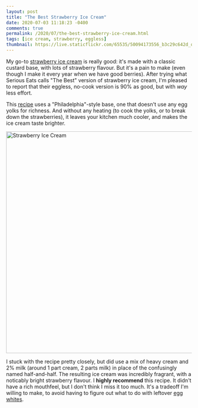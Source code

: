 ```yaml
---
layout: post
title: "The Best Strawberry Ice Cream"
date: 2020-07-03 11:18:23 -0400
comments: true
permalink: /2020/07/the-best-strawberry-ice-cream.html
tags: [ice cream, strawberry, eggless]
thumbnail: https://live.staticflickr.com/65535/50094173556_b3c29c642d_q.jpg
---
```


My go-to [strawberry ice cream](/2014/07/strawberry-ice-cream.html) is really good: it's
made with a classic custard base, with lots of strawberry flavour. But it's a pain
to make (even though I make it every year when we have good berries). After trying
what Serious Eats calls "The Best" version of strawberry ice cream, I'm pleased
to report that their eggless, no-cook version is 90% as good, but with _way_ less
effort.

This [recipe](https://www.seriouseats.com/recipes/2015/07/best-strawberry-ice-cream-recipe.html)
uses a "Philadelphia"-style base, one that doesn't use any egg yolks for richness. And
without any heating (to cook the yolks, or to break down the strawberries), it leaves your
kitchen much cooler, and makes the ice cream taste brighter.

<a data-flickr-embed="true" href="https://www.flickr.com/photos/gnuf/50094173556/" title="Strawberry Ice Cream"><img src="https://live.staticflickr.com/65535/50094173556_b3c29c642d_c.jpg" width="800" height="600" alt="Strawberry Ice Cream"></a><script async src="//embedr.flickr.com/assets/client-code.js" charset="utf-8"></script>

I stuck with the recipe pretty closely, but did use a mix of heavy cream and 2% milk (around 1 
part cream, 2 parts milk) in place of the confusingly named half-and-half. The resulting ice cream was
incredibly fragrant, with a noticably bright strawberry flavour. I **highly recommend** this 
recipe. It didn't have a rich mouthfeel, but I don't think I miss it too much. It's a tradeoff 
I'm willing to make, to avoid having to figure out what to do with leftover [egg whites](/tag/eggwhites/).

